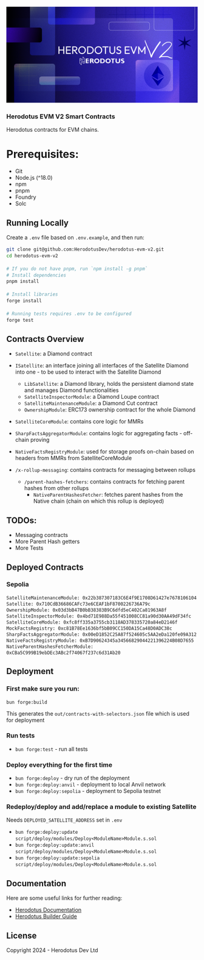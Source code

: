 ![](/banner.png)

### Herodotus EVM V2 Smart Contracts

Herodotus contracts for EVM chains.

# Prerequisites:

- Git
- Node.js (^18.0)
- npm
- pnpm
- Foundry
- Solc

## Running Locally

Create a `.env` file based on `.env.example`, and then run:

```bash
git clone git@github.com:HerodotusDev/herodotus-evm-v2.git
cd herodotus-evm-v2

# If you do not have pnpm, run `npm install -g pnpm`
# Install dependencies
pnpm install

# Install libraries
forge install

# Running tests requires .env to be configured
forge test
```

## Contracts Overview

- `Satellite`: a Diamond contract
- `ISatellite`: an interface joining all interfaces of the Satellite Diamond into one - to be used to interact with the Satellite Diamond
  - `LibSatellite`: a Diamond library, holds the persistent diamond state and manages Diamond functionalities
  - `SatelliteInspectorModule`: a Diamond Loupe contract
  - `SatelliteMaintenanceModule`: a Diamond Cut contract
  - `OwnershipModule`: ERC173 ownership contract for the whole Diamond
- `SatelliteCoreModule`: contains core logic for MMRs
- `SharpFactsAggregatorModule`: contains logic for aggregating facts - off-chain proving
- `NativeFactsRegistryModule`: used for storage proofs on-chain based on headers from MMRs from SatelliteCoreModule

- `/x-rollup-messaging`: contains contracts for messaging between rollups

  - `/parent-hashes-fetchers`: contains contracts for fetching parent hashes from other rollups
    - `NativeParentHashesFetcher`: fetches parent hashes from the Native chain (chain on which this rollup is deployed)

## TODOs:

- Messaging contracts
- More Parent Hash getters
- More Tests

## Deployed Contracts

### Sepolia

```
SatelliteMaintenanceModule: 0x22b387307183C6E4f9E1708D61427e7678106104
Satellite: 0x710CdB36686CAFc73e6CEAF1bF8700226736A79c
OwnershipModule: 0x03d3bB47B0bB38383B9C6dfd5eC402Ca81963A8f
SatelliteInspectorModule: 0x4bd71E988Da55f451008CC81a90d30AA49dF34fc
SatelliteCoreModule: 0xfc8ff335a3755cb3118AD378335720a84eD2146f
MockFactsRegistry: 0xc81B78Ee1636bf5bB09CC150DA15Ca48D0ADC38c
SharpFactsAggregatorModule: 0x00eD1852C25A87f524605c5AA2eDa120fe09A312
NativeFactsRegistryModule: 0xB7D90624345a34566829044221396224B08D7655
NativeParentHashesFetcherModule: 0xCBa5C999B19ebDEc3ABc2f74067f237c6d31Ab20
```

## Deployment

### First make sure you run:

```
bun forge:build
```

This generates the `out/contracts-with-selectors.json` file which is used for deployment

### Run tests

- `bun forge:test` - run all tests

### Deploy everything for the first time

- `bun forge:deploy` - dry run of the deployment
- `bun forge:deploy:anvil` - deployment to local Anvil network
- `bun forge:deploy:sepolia` - deployment to Sepolia testnet

### Redeploy/deploy and add/replace a module to existing Satellite

Needs `DEPLOYED_SATELLITE_ADDRESS` set in `.env`

- `bun forge:deploy:update script/deploy/modules/Deploy<ModuleName>Module.s.sol`
- `bun forge:deploy:update:anvil script/deploy/modules/Deploy<ModuleName>Module.s.sol`
- `bun forge:deploy:update:sepolia script/deploy/modules/Deploy<ModuleName>Module.s.sol`

## Documentation

Here are some useful links for further reading:

- [Herodotus Documentation](https://docs.herodotus.dev)
- [Herodotus Builder Guide](https://herodotus.notion.site/herodotus/Herodotus-Hands-On-Builder-Guide-5298b607069f4bcfba9513aa75ee74d4)

## License

Copyright 2024 - Herodotus Dev Ltd
